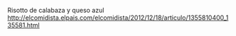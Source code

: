 Risotto de calabaza y queso azul	http://elcomidista.elpais.com/elcomidista/2012/12/18/articulo/1355810400_135581.html
